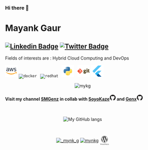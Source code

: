 ### Hi there 👋

# Mayank Gaur 
[![Linkedin Badge](https://img.shields.io/badge/-mayankgaur-blue?style=social&logo=Linkedin&logoColor=blue&link=https://www.linkedin.com/in/mynkg/)](https://www.linkedin.com/in/mynkg/) [![Twitter Badge](http://img.shields.io/badge/-mayankgaur-1ca0f1?style=social&logo=twitter&logoColor=blue&link=https://twitter.com/_mynk_g)](https://twitter.com/_mynk_g) 
---

Fields of interests are : Hybrid Cloud Computing and DevOps


<p align="left">
  <code><img src="https://raw.githubusercontent.com/github/explore/80688e429a7d4ef2fca1e82350fe8e3517d3494d/topics/aws/aws.png" alt="aws" width="40" height="40"/></code> 
  <code><img src="https://devicons.github.io/devicon/devicon.git/icons/docker/docker-original-wordmark.svg" alt="docker" width="40" height="40"/> </code>
  <code><img src="https://devicons.github.io/devicon/devicon.git/icons/redhat/redhat-original-wordmark.svg" alt="redhat" width="40" height="40"/> </code>
  <code><img height="40" src="https://raw.githubusercontent.com/github/explore/80688e429a7d4ef2fca1e82350fe8e3517d3494d/topics/python/python.png"> </code>
  <code><img height="40" src="https://raw.githubusercontent.com/github/explore/80688e429a7d4ef2fca1e82350fe8e3517d3494d/topics/git/git.png"></code> 
  <code><img src="https://raw.githubusercontent.com/github/explore/80688e429a7d4ef2fca1e82350fe8e3517d3494d/topics/flutter/flutter.png" alt="flutter" width="40" height="40"/></code>
</p>
 <p align="center"> 
  <img src="https://github-readme-stats.vercel.app/api?username=mykg&show_icons=true" alt="mykg" /> 
</p>

#### Visit my channel [SMGenz](https://www.youtube.com/c/SMGenz?sub_confirmation=1) in collab with <a href="https://github.com/soyo-kaze">SoyoKaze<img src="https://github.com/devicons/devicon/blob/master/icons/github/github-original.svg" width="20" height="20"/></a> and <a href="https://github.com/GenxTheGamer">Genx<img src="https://github.com/devicons/devicon/blob/master/icons/github/github-original.svg" width="20" height="20"/></a>
<br>

<p align="center">
  <img src="https://github-readme-stats.vercel.app/api/top-langs/?username=mykg&layout=compact" alt="My GitHub langs">
</p>
<br>

<p align="center">
<a href="https://twitter.com/_mynk_g" target="blank"><img align="center" src="https://cdn.jsdelivr.net/npm/simple-icons@3.0.1/icons/twitter.svg" alt="_mynk_g" height="30" width="30" /></a>
 <a href="https://www.linkedin.com/in/mynkg/" target="blank"><img align="center" src="https://cdn.jsdelivr.net/npm/simple-icons@3.0.1/icons/linkedin.svg" alt="mynkg" height="30" width="30" /></a>
 <a href="https://mynk.home.blog/" target="blank"><img align="center" src="https://github.com/devicons/devicon/blob/master/icons/wordpress/wordpress-plain-wordmark.svg" alt="rna" height="30" width="30" /></a>
</p>
